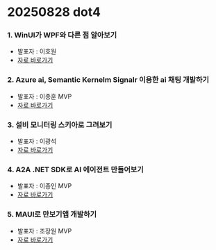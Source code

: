 # 20250828 dot4 

### 1. WinUI가 WPF와 다른 점 알아보기
- 발표자 : 이호원
- [자료 바로가기](1/)
### 2. Azure ai, Semantic Kernelm Signalr 이용한 ai 채팅 개발하기
- 발표자 : 이종훈 MVP
- [자료 바로가기](https://docs.google.com/presentation/d/1PtcVi9T7HPSgCUzmBpFmIcGzXe057hsFT5ZmljZAVx8/edit?slide=id.g382ef1a0478_0_145#slide=id.g382ef1a0478_0_145)
### 3. 설비 모니터링 스키아로 그려보기
- 발표자 : 이광석
- [자료 바로가기](3/)
### 4. A2A .NET SDK로 AI 에이전트 만들어보기
- 발표자 : 이종인 MVP
- [자료 바로가기](4/)
### 5. MAUI로 만보기앱 개발하기
- 발표자 : 조장원 MVP
- [자료 바로가기](5/)
